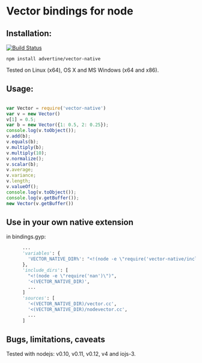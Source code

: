 Vector bindings for node
========================


Installation:
-------------

[![Build Status][BS img]][Build Status]

```
npm install advertine/vector-native
```

Tested on Linux (x64), OS X and MS Windows (x64 and x86).

Usage:
------

```js

var Vector = require('vector-native')
var v = new Vector()
v[1] = 0.5;
var b = new Vector({1: 0.5, 2: 0.25});
console.log(v.toObject());
v.add(b);
v.equals(b);
v.multiply(b);
v.multiply(10);
v.normalize();
v.scalar(b);
v.average;
v.variance;
v.length;
v.valueOf();
console.log(v.toObject());
console.log(v.getBuffer());
new Vector(v.getBuffer())

```

Use in your own native extension
--------------------------------

in bindings.gyp:

```python
      ...
      'variables': {
        'VECTOR_NATIVE_DIR%': "<!(node -e \"require('vector-native/include_dirs')\")"
      },
      'include_dirs': [
        "<!(node -e \"require('nan')\")",
        '<(VECTOR_NATIVE_DIR)',
        ...
      ]
      'sources': [
        '<(VECTOR_NATIVE_DIR)/vector.cc',
        '<(VECTOR_NATIVE_DIR)/nodevector.cc',
        ...
      ]
```

Bugs, limitations, caveats
--------------------------

Tested with nodejs: v0.10, v0.11, v0.12, v4 and iojs-3.

[Build Status]: https://travis-ci.org/advertine/node-vector-native
[BS img]: https://travis-ci.org/advertine/node-vector-native.svg
